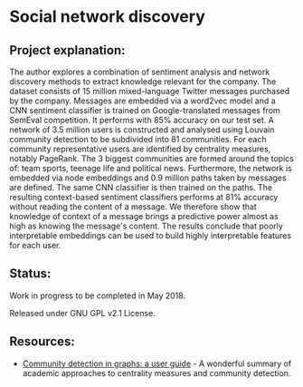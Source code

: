 # Social network discovery

## Project explanation:

The author explores a combination of sentiment analysis and network discovery methods to extract knowledge relevant for the company. The dataset consists of 15 million mixed-language Twitter messages purchased by the company. Messages are embedded via a word2vec model and a CNN sentiment classifier is trained on Google-translated messages from SemEval competition. It performs with 85\% accuracy on our test set. A network of 3.5 million users is constructed and analysed using Louvain community detection to be subdivided into 81 communities. For each community representative users are identified by centrality measures, notably PageRank. The 3 biggest communities are formed around the topics of: team sports, teenage life and political news. Furthermore, the network is embedded via node embeddings and 0.9 million paths taken by messages are defined. The same CNN classifier is then trained on the paths. The resulting context-based sentiment classifiers performs at 81\% accuracy without reading the content of a message. We therefore show that knowledge of context of a message brings a predictive power almost as high as knowing the message's content. The results conclude that poorly interpretable embeddings can be used to build highly interpretable features for each user. 

## Status:

Work in progress to be completed in May 2018.

Released under GNU GPL v2.1 License.

## Resources:

* [Community detection in graphs: a user guide](https://arxiv.org/abs/1608.00163) - A wonderful summary of academic approaches to centrality measures and community detection.
